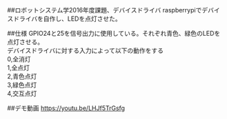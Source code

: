 ##ロボットシステム学2016年度課題、デバイスドライバ
raspberrypiでデバイスドライバを自作し、LEDを点灯させた。

##仕様
GPIO24と25を信号出力に使用している。それぞれ青色、緑色のLEDを点灯させる。  
デバイスドライバに対する入力によって以下の動作をする  
0,全消灯  
1,全点灯  
2,青色点灯  
3,緑色点灯  
4,交互点灯  

##デモ動画
https://youtu.be/LHJf5TrGsfg
